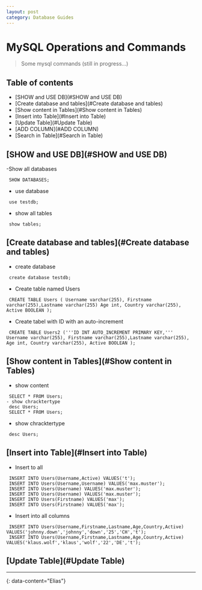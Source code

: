 ```yaml
---
layout: post
category: Database Guides
---
```

# MySQL Operations and Commands

> Some mysql commands (still in progress...)


## Table of contents
- [SHOW and USE DB](#SHOW and USE DB)
- [Create database and tables](#Create database and tables)
- [Show content in Tables](#Show content in Tables)
- [Insert into Table](#Insert into Table)
- [Update Table](#Update Table)
- [ADD COLUMN](#ADD COLUMN)
- [Search in Table](#Search in Table)

## [SHOW and USE DB](#SHOW and USE DB)
-Show all databases
```
 SHOW DATABASES;
```
- use database
```
 use testdb;
```
- show all tables
```
 show tables;
```
## [Create database and tables](#Create database and tables)
- create database
```
 create database testdb;
```
- Create table named Users
``` 
 CREATE TABLE Users ( Username varchar(255), Firstname varchar(255),Lastname varchar(255) Age int, Country varchar(255), Active BOOLEAN );
```
- Create tabel with ID with an auto-increment
```
 CREATE TABLE Users2 ('''ID INT AUTO_INCREMENT PRIMARY KEY,''' Username varchar(255), Firstname varchar(255),Lastname varchar(255), Age int, Country varchar(255), Active BOOLEAN );
```
## [Show content in Tables](#Show content in Tables)
- show content
```show content
 SELECT * FROM Users;
- show chracktertype
 desc Users;
 SELECT * FROM Users;
```
- show chracktertype
```
 desc Users;
```
## [Insert into Table](#Insert into Table)
- Insert to all
```
 INSERT INTO Users(Username,Active) VALUES('t');
 INSERT INTO Users(Username,Username) VALUES('max.muster');
 INSERT INTO Users(Username) VALUES('max.muster');
 INSERT INTO Users(Username) VALUES('max.muster');
 INSERT INTO Users(Firstname) VALUES('max');
 INSERT INTO Users(Firstname) VALUES('max');
```
- Insert into all columns
```
 INSERT INTO Users(Username,Firstname,Lastname,Age,Country,Active) VALUES('johnny.down','johnny','down','25','CH','t');
 INSERT INTO Users(Username,Firstname,Lastname,Age,Country,Active) VALUES('klaus.wolf','klaus','wolf','22','DE','t');
```
## [Update Table](#Update Table)

---
{: data-content="Elias"}

